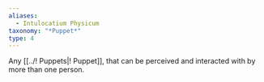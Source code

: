 ```yaml
---
aliases:
  - Intulocatium Physicum
taxonomy: "*Puppet*"
type: 4
---
```

Any [[../! Puppets|! Puppet]], that can be perceived and interacted with by more than one person.